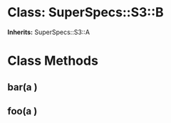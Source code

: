 # Class: SuperSpecs::S3::B
**Inherits:** SuperSpecs::S3::A
    



# Class Methods
## bar(a ) [](#method-c-bar)
## foo(a ) [](#method-c-foo)

